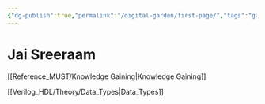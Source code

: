 ```yaml
---
{"dg-publish":true,"permalink":"/digital-garden/first-page/","tags":"gardenEntry","dgHomeLink":true,"dgPassFrontmatter":false}
---
```


# Jai Sreeraam
[[Reference_MUST/Knowledge Gaining|Knowledge Gaining]]

[[Verilog_HDL/Theory/Data_Types|Data_Types]]